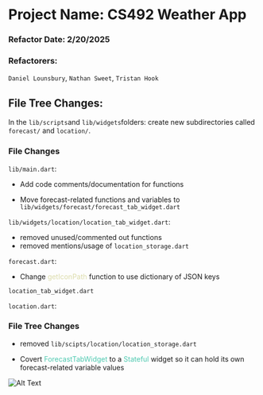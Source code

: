 # Project Name: CS492 Weather App
### Refactor Date: 2/20/2025
### Refactorers: 
`Daniel Lounsbury`, `Nathan Sweet`, `Tristan Hook`



## File Tree Changes:
In the `lib/scripts`and `lib/widgets`folders: create new subdirectories called `forecast/` and `location/`.


### File Changes 

`lib/main.dart`:

- Add code comments/documentation for functions

- Move forecast-related functions and variables to `lib/widgets/forecast/forecast_tab_widget.dart`

`lib/widgets/location/location_tab_widget.dart`:
- removed unused/commented out functions
- removed mentions/usage of `location_storage.dart`

`forecast.dart`:

  - Change <span style="color:#DCDCAA">getIconPath</span> function to use dictionary of JSON keys

  
`location_tab_widget.dart`

`location.dart`:


### File Tree Changes

- removed `lib/scipts/location/location_storage.dart`






- Covert <span style="color:#4EC9B0">ForecastTabWidget</span> to a <span style="color:#4EC9B0">Stateful</span> widget so it can hold its own forecast-related variable values


![Alt Text](https://media0.giphy.com/media/v1.Y2lkPTc5MGI3NjExd3Jlc3JnODJzYml4aGF0ZGZ0ZmQ1eXhpZjc2M3Z3bGs0dm41bngzbiZlcD12MV9pbnRlcm5hbF9naWZfYnlfaWQmY3Q9Zw/hTC6BDL04MTQtKjGTl/giphy.gif)






